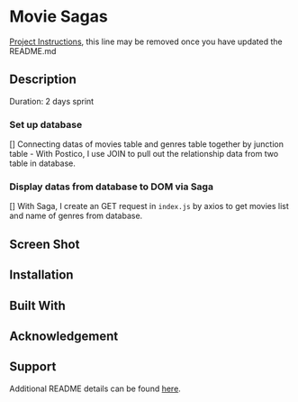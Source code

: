 # Movie Sagas

[Project Instructions](./INSTRUCTIONS.md), this line may be removed once you have updated the README.md

## Description
Duration: 2 days sprint

### Set up database
[] Connecting datas of movies table and genres table together by junction table
    - With Postico, I use JOIN to pull out the relationship data from two table in database.
### Display datas from database to DOM via Saga
[] With Saga, I create an GET request in `index.js` by axios to get movies list and name of genres from database. 

## Screen Shot

## Installation

## Built With

## Acknowledgement

## Support



Additional README details can be found [here](https://github.com/PrimeAcademy/readme-template/blob/master/README.md).

